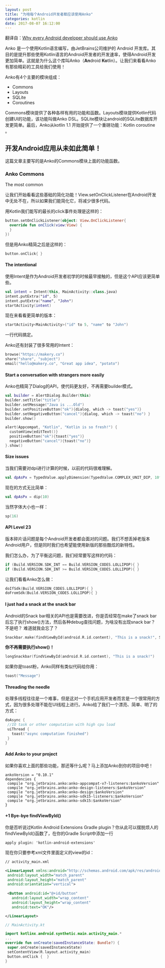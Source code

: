 ```yaml
---
layout: post
title: "为啥每个Android开发者都应该使用Anko"
categories: kotlin
date: 2017-08-07 16:12:00
---
```




翻译自：[Why every Android developer should use Anko](https://www.kotlindevelopment.com/why-should-use-anko/)

Anko 是一个使用Kotlin语言编写，由JetBrains公司维护的 Android 开发库。其目的是提升那些使用Kotlin语言的Android开发者的开发速率，使得Android开发更加简单。这就是为什么这个库叫Anko（**An**droid **Ko**tlin）。让我们来看看Anko有那些精彩的工具给我们使用！

Anko有4个主要的模块组成：

- Commons
- Layouts
- SQLite
- Coroutines

Commons模块提供了各种各样有用的功能和函数。Layouts模块提供Kotlin代码创建UI的功能，该功能叫做Anko DSL。SQLite模块让android的SQLite数据库开发更简单。最后，Anko从kotlin 1.1 开始提供了一个重磅功能：Kotlin coroutine 。



<!-- more -->



## 开发Android应用从未如此简单！

这篇文章主要写的是Anko的Commons模块上面的功能函数。

### Anko Commons

The most common

让我们开始看看这些基础的简化功能！View.setOnClickListener在Android开发中无处不在，所以如果我们能简化它，将减少很多代码。

用Kotlin我们能写的最长的click事件处理是这样的：

```kotlin
button.setOnClickListener(object: View.OnClickListener{
  override fun onClick(view:View) {
  }
})
```

但是用Anko精简之后是这样的：

```kotlin
button.onClick{ }
```

#### The intentional

使用Intent是作为Android开发者初学的时候最早接触的，但是这个API应该更简单些。

```kotlin
val intent = Intent(this, MainActivity::class.java)
intent.putExtra("id", 5)
intent.putExtra("name", "John")
startActivity(intent)
```

现在来看看更简单的版本：

```kotlin
startActivity<MainActivity>("id" to 5, "name" to "John")
```

一行代码搞定。

Anko还有封装了很多常用的Intent：

```kotlin
browse("https://makery.co")
share("share", "subject")
email("hello@makery.co", "Great app idea", "potato")
```

#### Start a conversation with strangers more easily

Anko也精简了Dialog的API，使代码更友好，不再需要builder模式。

```kotlin
val builder = AlertDialog.Builder(this)
builder.setTitle("title")
builder.setMessage("Java is ...Old")
builder.setPositiveButton("ok"){dialog, which -> toast("yes")}
builder.setNegativeButton("cancel"){dialog, which -> toast("no") }
builder.show()
```

```kotlin
alert(Appcompat, "Kotlin", "Kotlin is so fresh!") {
  customView{editText()}
  positiveButton("ok"){toast("yes")}
  negativeButton("cancel"){toast("no")}
}.show()
```

#### Size issues

当我们需要对dpi进行计算的时候，以前的代码很难理解。

```kotlin
val dpAsPx = TypedValue.applyDimension(TypedValue.COMPLEX_UNIT_DIP, 10f, getResources().getDisplayMetrics())
```

现在的方式无比简单：

```kotlin
val dpAsPx = dip(10)
```

当然字体大小也一样：

```kotlin
sp(16)
```

#### API Level 23

版本碎片话问题是每个Android开发者都会面对的问题。我们不想丢掉老版本Android用户，但是同时我们也希望能使用新版的那些酷炫的新特性。

我们怎么办，为了平衡这问题，我们经常要写这样的代码：

```kotlin
if (Build.VERSION.SDK_INT == Build.VERSION_CODES.LOLLIPOP){ }
if (Build.VERSION.SDK_INT >= Build.VERSION_CODES.LOLLIPOP){ }
```

让我们看看Anko怎么做：

```kotlin
doIfSdk(Build.VERSION_CODES.LOLLIPOP){ }
doFromSdk(Build.VERSION_CODES.LOLLIPOP){ }
```

#### I just had a snack at the snack bar

Android的Snack bar相关的API也是需要改进，你是否经常在make了snack bar后忘了执行show()方法，然后各种debug查找问题，为啥没有出现snack bar？ 不是吧？ 难道就我会忘了？

```kotlin
Snackbar.make(findViewById(android.R.id.content), "This is a snack!", Snackbar.LENGTH_LONG).show()
```

**你不再需要执行show()！**

```kotlin
longSnackbar(findViewById(android.R.id.content), "This is a snack!")
```

如果你是toast粉，Anko同样有类似代码给你用：

```kotlin
toast("Message")
```

#### Threading the needle

处理多线程往往是一个难事，但是这对一个手机应用开发者而言是一个很常用的方式，因为很多处理不能在UI线程上进行。Anko给了我们一个漂亮、简单、明了的方式：

```kotlin
doAsync {
 //IO task or other computation with high cpu load
 uiThread {
   toast("async computation finished")
 }
}
```

#### Add Anko to your project

如果你喜欢上面的那些功能，那还等什么呢？马上添加Anko到你的项目中吧！

```gas
ankoVersion = "0.10.1"
dependencies {
 compile "org.jetbrains.anko:anko-appcompat-v7-listeners:$ankoVersion"
 compile "org.jetbrains.anko:anko-design-listeners:$ankoVersion"
 compile "org.jetbrains.anko:anko-design:$ankoVersion"
 compile "org.jetbrains.anko:anko-sdk15-listeners:$ankoVersion"
 compile "org.jetbrains.anko:anko-sdk15:$ankoVersion"
}
```

#### +1 Bye-bye findViewById()

你是否听说过Kotlin Android Extensions Gradle plugin？你从此可以摆脱烦人的findViewById()函数了，在你的Gradle Script中添加一行

```
apply plugin: 'kotlin-android-extensions'
```

现在你只要参考xml文件里面定义的view的id：

```xml
// activity_main.xml

<LinearLayout xmlns:android="http://schemas.android.com/apk/res/android"
 android:layout_width="match_parent"
 android:layout_height="match_parent"
 android:orientation="vertical">
 
 <Button android:id="@+id/button"
   android:layout_width="wrap_content"
   android:layout_height="wrap_content"
   android:text="OK"/>

</LinearLayout>
```

```kotlin
// MainActivity.kt

import kotlinx.android.synthetic.main.activity_main.*
...
override fun onCreate(savedInstanceState: Bundle?) {
 super.onCreate(savedInstanceState)
 setContentView(R.layout.activity_main)
 button.onClick {  }
}
```





